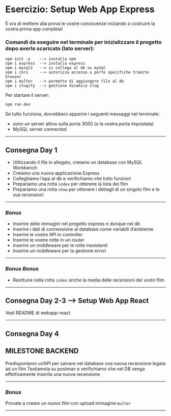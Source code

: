 # **Esercizio:** Setup Web App Express

È ora di mettere alla prova le vostre conoscenze iniziando a costruire la vostra prima app completa!

### Comandi da eseguire nel terminale per inizializzare il progetto dopo averlo scaricato (lato server):


    npm init -y    --> installa npm
    npm i express  --> installa express
    npm i mysql2   --> si collega al db su mySql
    npm i cors     --> autorizza accesso a porte specifiche tramite browser
    npm i multer   --> permette di aggiungere file al db
    npm i slugify  --> gestione dinamica slug
Per startare il server:

    npm run dev

Se tutto funziona, dovrebbero apparire i seguenti messaggi nel terminale:
- sono un server attivo sulla porta 3000 (o la vostra porta impostata)
- MySQL server connected

---
## Consegna Day 1

- Utilizzando il file in allegato, creiamo un database con MySQL Workbench
- Creiamo una nuova applicazione Express
- Colleghiamo l’app al db e verifichiamo che tutto funzioni
- Prepariamo una rotta `index` per ottenere la lista dei film
- Prepariamo una rotta `show` per ottenere i dettagli di un singolo film e le sue recensioni

---
### *Bonus*
- Inserire delle immagini nel progetto express e dunque nel db
- Inserire i dati di connessione al database come variabili d’ambiente
- Inserire le vostre API in controller
- Inserire le vostre rotte in un router
- Inserire un middleware per le rotte inesistenti
- Inserire un middleware per la gestione errori

---
### *Bonus Bonus*
- Restituire nella rotta `index` anche la media delle recensioni dei vostri film

---

## Consegna Day 2-3 --> Setup Web App React 

Vedi README di webapp-react

---
## Consegna Day 4

## MILESTONE BACKEND
Predisponiamo un’API per salvare nel database una nuova recensione legata ad un film
Testiamola su postman e verifichiamo che nel DB venga effettivamente inserita una nuova recensione

---
### *Bonus*
Provate a creare un nuovo film con upload immagine ``multer``

---